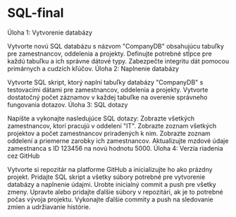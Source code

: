 # SQL-final
Úloha 1: Vytvorenie databázy

Vytvorte novú SQL databázu s názvom "CompanyDB" obsahujúcu tabuľky pre zamestnancov, oddelenia a projekty.
Definujte potrebné stĺpce pre každú tabuľku a ich správne dátové typy.
Zabezpečte integritu dát pomocou primárnych a cudzích kľúčov.
Úloha 2: Naplnenie databázy

Vytvorte SQL skript, ktorý naplní tabuľky databázy "CompanyDB" s testovacími dátami pre zamestnancov, oddelenia a projekty.
Vytvorte dostatočný počet záznamov v každej tabuľke na overenie správneho fungovania dotazov.
Úloha 3: SQL dotazy

Napíšte a vykonajte nasledujúce SQL dotazy:
Zobrazte všetkých zamestnancov, ktorí pracujú v oddelení "IT".
Zobrazte zoznam všetkých projektov a počet zamestnancov priradených k nim.
Zobrazte zoznam oddelení a priemerne zarobky ich zamestnancov.
Aktualizujte mzdové údaje zamestnanca s ID 123456 na novú hodnotu 5000.
Úloha 4: Verzia riadenia cez GitHub

Vytvorte si repozitár na platforme GitHub a inicializujte ho ako prázdny projekt.
Pridajte SQL skript a všetky súbory potrebné pre vytvorenie databázy a naplnenie údajmi.
Urobte inicialný commit a push pre všetky zmeny.
Upravte alebo pridajte ďalšie súbory v repozitári, ak je to potrebné počas vývoja projektu.
Vykonajte ďalšie commity a push na sledovanie zmien a udržiavanie histórie.
